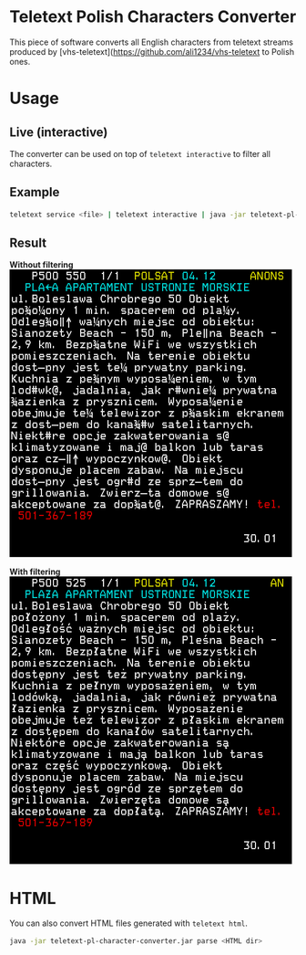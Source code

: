 # Teletext Polish Characters Converter
This piece of software converts all English characters from teletext streams produced by [vhs-teletext](https://github.com/ali1234/vhs-teletext to Polish ones.

# Usage

## Live (interactive)
The converter can be used on top of `teletext interactive` to filter all characters.

## Example
```bash
teletext service <file> | teletext interactive | java -jar teletext-pl-character-converter.jar live
```

## Result

**Without filtering**  
![before](./media/before.png)

**With filtering**  
![after](./media/after.png)

# HTML
You can also convert HTML files generated with `teletext html`.

```bash
java -jar teletext-pl-character-converter.jar parse <HTML dir>
```